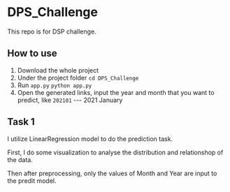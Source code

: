 # DPS_Challenge
This repo is for DSP challenge.

## How to use
1. Download the whole project
2. Under the project folder
    `cd DPS_Challenge`
3. Run `app.py`
    `python app.py`
4. Open the generated links, input the year and month that you want to predict, like
  `202101` --- 2021 January
  
## Task 1
I utilize LinearRegression model to do the prediction task.  

First, I do some visualization to analyse the distribution and relationshop of the data. 

Then after preprocessing, only the values of Month and Year are input to the predit model.
